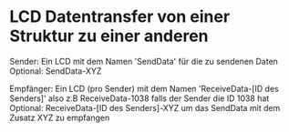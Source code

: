 # LCD Datentransfer von einer Struktur zu einer anderen

Sender:
Ein LCD mit dem Namen 'SendData' für die zu sendenen Daten
Optional: SendData-XYZ

Empfänger:
Ein LCD (pro Sender) mit dem Namen 'ReceiveData-\[ID des Senders\]' also z.B ReceiveData-1038 falls der Sender die ID 1038 hat
Optional: ReceiveData-\[ID des Senders\]-XYZ um das SendData mit dem Zusatz XYZ zu empfangen

